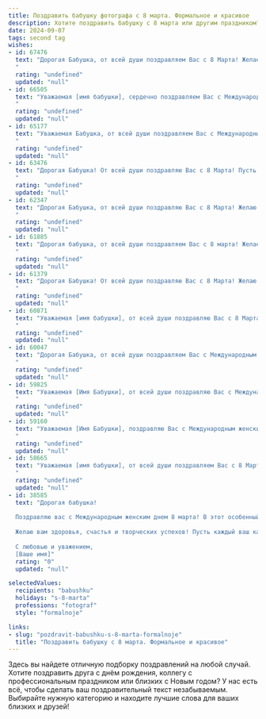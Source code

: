```yaml
---
title: Поздравить бабушку фотографа с 8 марта. Формальное и красивое
description: Хотите поздравить бабушку с 8 марта или другим праздником? Наш ИИ создаст незабываемое поздравление, а вы обязательно выделитесь среди других.  
date: 2024-09-07
tags: second tag
wishes:
- id: 67476
  text: "Дорогая Бабушка, от всей души поздравляем Вас с 8 Марта! Желаем Вам крепкого здоровья, вдохновения и побольше ярких моментов в жизни, которые Вы сможете запечатлеть своим объективом. Пусть каждый день будет наполнен радостью, а Ваши фотографии всегда будут напоминать о прекрасных моментах!
  "
  rating: "undefined"
  updated: "null"
- id: 66505
  text: "Уважаемая [имя бабушки], сердечно поздравляем Вас с Международным женским днем! Желаем Вам крепкого здоровья, душевного тепла и светлых радостей в жизни. Пусть Ваш талант фотографа приносит Вам вдохновение и новые творческие успехи. Пусть каждый день радует Вас красотой окружающего мира и теплыми улыбками близких. С праздником!
  "
  rating: "undefined"
  updated: "null"
- id: 65177
  text: "Уважаемая Бабушка, от всей души поздравляем Вас с Международным женским днем 8 Марта! Пусть этот день будет наполнен радостью, теплом и светлыми моментами. Ваше фотоискусство всегда восхищало нас, и мы желаем Вам дальнейших творческих успехов, вдохновения и  ярких кадров!
  "
  rating: "undefined"
  updated: "null"
- id: 63476
  text: "Дорогая Бабушка! От всей души поздравляю Вас с 8 Марта! Пусть этот день подарит Вам море улыбок, тепла и весеннего настроения. Желаю Вам крепкого здоровья, творческих успехов в Вашем нелёгком, но таком прекрасном деле фотографа, и, конечно же,  радости от каждого прожитого мгновения!
  "
  rating: "undefined"
  updated: "null"
- id: 62347
  text: "Дорогая Бабушка, от всей души поздравляю Вас с 8 Марта! Желаю Вам крепкого здоровья, весеннего настроения и творческих успехов в Вашей любимой профессии фотографа. Пусть каждый кадр, который Вы создаете, будет наполнен теплом, красотой и светлыми эмоциями.
  "
  rating: "undefined"
  updated: "null"
- id: 61885
  text: "Дорогая бабушка, от всей души поздравляем Вас с 8 марта! Желаем Вам крепкого здоровья, весеннего настроения и неиссякаемого оптимизма. Пусть Ваша жизнь будет полна ярких моментов, а талант фотографа продолжает радовать Вас и всех, кого Вы фотографируете.
  "
  rating: "undefined"
  updated: "null"
- id: 61379
  text: "Дорогая Бабушка! От всей души поздравляю Вас с 8 Марта! Желаю Вам крепкого здоровья, творческих успехов в Вашей любимой профессии фотографа, чтобы каждый снимок был полон жизни и радости!  Пусть этот день подарит Вам много улыбок и приятных моментов. 🎉💐
  "
  rating: "undefined"
  updated: "null"
- id: 60871
  text: "Уважаемая [имя бабушки], от всей души поздравляю Вас с 8 Марта! Желаю Вам крепкого здоровья,  ярких впечатлений,  неиссякаемого вдохновения и, конечно же,  успехов в Вашей любимой профессии — фотографа. Пусть каждый снимок, сделанный Вами,  будет наполнен  радостью, любовью и красотой.
  "
  rating: "undefined"
  updated: "null"
- id: 60047
  text: "Дорогая Бабушка, от всей души поздравляем Вас с Международным женским днем! Желаем Вам крепкого здоровья, творческих успехов и вдохновения в Вашем любимом деле – фотографии. Пусть каждая Ваша работа будет шедевром, а жизнь полна ярких, запоминающихся моментов!
  "
  rating: "undefined"
  updated: "null"
- id: 59825
  text: "Уважаемая [Имя Бабушки], от всей души поздравляю Вас с Международным женским днем! Ваша работа фотографа – это настоящий дар, который позволяет Вам запечатлевать самые яркие и трогательные моменты жизни.  Желаю Вам крепкого здоровья, вдохновения, новых творческих успехов и, конечно же, всегда оставаться молодой и красивой!
  "
  rating: "undefined"
  updated: "null"
- id: 59160
  text: "Уважаемая [Имя Бабушки], поздравляю Вас с Международным женским днем! Пусть этот день принесет Вам много радости, тепла и весеннего настроения!  Желаю Вам крепкого здоровья, вдохновения и новых творческих успехов в Вашей профессии фотографа. Пусть Ваши снимки всегда излучают красоту и передают светлые эмоции!
  "
  rating: "undefined"
  updated: "null"
- id: 58665
  text: "Уважаемая [имя бабушки], от всей души поздравляем Вас с 8 Марта! Желаем Вам крепкого здоровья, вдохновения и успехов в Вашей любимой профессии фотографа. Пусть каждый снимок, сделанный Вами, будет наполнен теплом, красотой и любовью!
  "
  rating: "undefined"
  updated: "null"
- id: 38585
  text: "Дорогая бабушка!
  
  Поздравляю вас с Международным женским днем 8 марта! В этот особенный день хочу выразить вам свою искреннюю благодарность за вашу теплоту, мудрость и поддержку. Вы не только обладаете уникальным талантом фотографа, но и дарите нам возможность видеть мир через призму красоты и гармонии. Ваша работа вдохновляет всех вокруг и напоминает о ценности каждой мгновения.
  
  Желаю вам здоровья, счастья и творческих успехов! Пусть каждый ваш кадр запечатлевает самые яркие и прекрасные моменты, а жизнь дарит только радостные и светлые эмоции.
  
  С любовью и уважением,
  [Ваше имя]"
  rating: "0"
  updated: "null"

selectedValues:
  recipients: "babushku"
  holidays: "s-8-marta"
  professions: "fotograf"
  style: "formalnoje"

links:
- slug: "pozdravit-babushku-s-8-marta-formalnoje"
  title: "Поздравить бабушку с 8 марта. Формальное и красивое"
---
```


Здесь вы найдете отличную подборку поздравлений на любой случай. 
Хотите поздравить друга с днём рождения, коллегу с профессиональным праздником или близких с Новым годом? У нас есть всё, чтобы сделать ваш поздравительный текст незабываемым. Выбирайте нужную категорию и находите лучшие слова для ваших близких и друзей!
